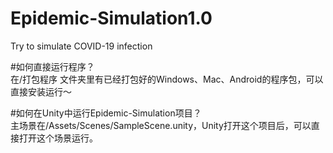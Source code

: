 # Epidemic-Simulation1.0
Try to simulate COVID-19 infection

#如何直接运行程序？  
在/打包程序 文件夹里有已经打包好的Windows、Mac、Android的程序包，可以直接安装运行～

#如何在Unity中运行Epidemic-Simulation项目？  
主场景在/Assets/Scenes/SampleScene.unity，Unity打开这个项目后，可以直接打开这个场景运行。
